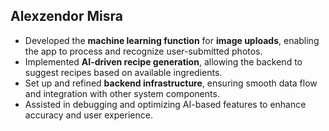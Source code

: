 ## Alexzendor Misra
- Developed the **machine learning function** for **image uploads**, enabling the app to process and recognize user-submitted photos.  
- Implemented **AI-driven recipe generation**, allowing the backend to suggest recipes based on available ingredients.  
- Set up and refined **backend infrastructure**, ensuring smooth data flow and integration with other system components.  
- Assisted in debugging and optimizing AI-based features to enhance accuracy and user experience.
